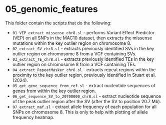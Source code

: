 # 05_genomic_features

This folder contain the scripts that do the following:

* `01_VEP_extract_missense_chr8.sl` - performs Variant Effect Predictor (VEP) on all SNPs in the MAC10 dataset, then extracts the missense mutations within the key outlier region on chromosome 8.
* `02_extract_SV_chr8.sl` - extracts previously identified SVs in the key outlier region on chromosome 8 from a VCF containing SVs.
* `03_extract_TE_chr8.sl` - extracts previously identified TEs in the key outlier region on chromosome 8 from a VCF containing TEs.
* `04_extract_RepeatMasker_chr8.sl` - extracts repeat regions within the proximity to the key outlier region, previously identified in Stuart et al. (2024).
* `05_get_gene_sequence_from_ref.sl` - extract nucleotide sequences of genes from within the key outlier region.
* `06_get_sequence_SV_to_20700000_chr8.sl` - extract nucleotide sequence of the peak outlier region after the SV (after the SV to position 20.7 Mb).
* `07_extract_maf.sl` - extract allele frequency of each population for all SNPs on chromosome 8. This is only to help with plotting of allele frequency heatmap.


